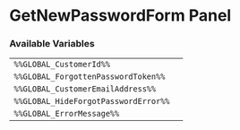 # GetNewPasswordForm Panel

### Available Variables
|||
|---|---|
| `%%GLOBAL_CustomerId%%` |
| `%%GLOBAL_ForgottenPasswordToken%%` |
| `%%GLOBAL_CustomerEmailAddress%%` |
| `%%GLOBAL_HideForgotPasswordError%%` |
| `%%GLOBAL_ErrorMessage%%` |
